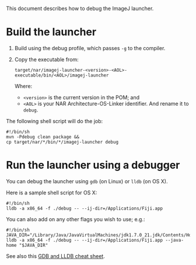 This document describes how to debug the ImageJ launcher.

# Build the launcher

1.  Build using the debug profile, which passes `-g` to the compiler.

2.  Copy the executable from:
    ```
    target/nar/imagej-launcher-<version>-<AOL>-executable/bin/<AOL>/imagej-launcher
    ```
    Where:
    * `<version>` is the current version in the POM; and
    * `<AOL>` is your NAR Architecture-OS-Linker identifier.
    And rename it to `debug`.

The following shell script will do the job:
```shell
#!/bin/sh
mvn -Pdebug clean package &&
cp target/nar/*/bin/*/imagej-launcher debug
```

# Run the launcher using a debugger

You can debug the launcher using `gdb` (on Linux) or `lldb` (on OS X).

Here is a sample shell script for OS X:
```shell
#!/bin/sh
lldb -a x86_64 -f ./debug -- --ij-dir=/Applications/Fiji.app
```

You can also add on any other flags you wish to use; e.g.:
```shell
#!/bin/sh
JAVA_DIR="/Library/Java/JavaVirtualMachines/jdk1.7.0_21.jdk/Contents/Home"
lldb -a x86_64 -f ./debug -- --ij-dir=/Applications/Fiji.app --java-home "$JAVA_DIR"
```

See also this [GDB and LLDB cheat sheet](http://lldb.llvm.org/lldb-gdb.html).

